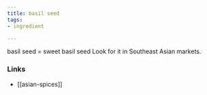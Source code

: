 ```yaml
---
title: basil seed
tags:
- ingredient

---
```

basil seed = sweet basil seed Look for it in Southeast Asian markets.

### Links

* [[asian-spices]]
